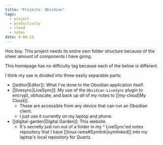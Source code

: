 ```yaml
---
title: "Projects: Obsidian"
tags:
  - project
  - productivity
  - cloud
  - notes
date: 9-08-23
---
```

Hoo boy. This project needs its entire own folder structure because of the sheer amount of components I have going.

This homepage has no difficulty tag because each of the below is different.

I think my use is divided into three easily separable parts:
- [[editor|Editor]]: What I've done to the Obsidian application itself. 
- [[livesync|LiveSync]]: My use of the `Obsidian-LiveSync` plugin to encrypt, obfuscate, and back up *all* of my notes to [[my-cloud|My Cloud]]. 
	- These are accessible from any device that can run an Obsidian client.
	- I just use it currently on my laptop and phone.
- [[digital-garden|Digital Garden]]: This website. 
	- It's secretly just run out of a folder in my ^ LiveSync'ed notes repository that I have [[linux-isms#Symlink|symlinked]] into my laptop's local repository for Quartz. 
